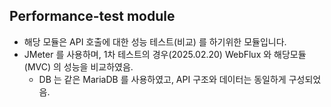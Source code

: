 ## Performance-test module

- 해당 모듈은 API 호출에 대한 성능 테스트(비교) 를 하기위한 모듈입니다.
- JMeter 를 사용하며, 1차 테스트의 경우(2025.02.20) WebFlux 와 해당모듈(MVC) 의 성능을 비교하였음.
  - DB 는 같은 MariaDB 를 사용하였고, API 구조와 데이터는 동일하게 구성되었음.